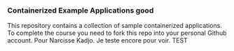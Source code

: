 ### Containerized Example Applications good

This repository contains a collection of sample containerized applications.  To complete the course you need to fork this repo into your personal Github account. Pour Narcisse  Kadjo.
Je teste encore pour voir.
TEST
 ####
